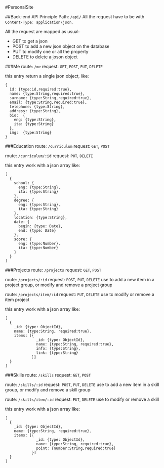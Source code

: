 #PersonalSite

##Back-end API
Principle Path: `/api/`
All the request have to be with `Content-Type: application\json`.

All the request are mapped as usual:
- GET to get a json
- POST to add a new json object on the database
- PUT to modify one or all the property
- DELETE to delete a joson object

###Me
route: `/me`
request: `GET`, `POST`, `PUT`, `DELETE`

this entry return a single json object, like:
```
{
  id: {type:id,required:true},
  name: {type:String,required:true},
  surname: {type:String,required:true},
  email: {type:String,required:true},
  telephone: {type:String},
  address: {type:String},
  bio:  {
    eng: {type:String},
    ita: {type:String}
  },
  img:  {type:String}
}
```

###Education
route: `/curriculum`
request: `GET`, `POST`

route: `/curriculum/:id`
request: `PUT`, `DELETE`

this entry work with a json array like:
```
[
  {
    school: {
      eng: {type:String},
      ita: {type:String}
    },
    degree: {
      eng: {type:String},
      ita: {type:String}
    },
    location: {type:String},
    date: {
      begin: {type: Date},
      end: {type: Date}
    },
    score: {
      eng: {type:Number},
      ita: {type:Number}
    }
  }
]
```

###Projects
route: `/projects`
request: `GET`, `POST`

route: `/projects/:id`
request: `POST`, `PUT`, `DELETE`
use to add a new item in a project group, or modify and remove a project group

route: `/projects/item/:id`
request: `PUT`, `DELETE`
use to modify or remove a item project

this entry work with a json array like:
```
[
  {
    _id: {type: ObjectId},
    name: {type:String, required:true},
    items: [{
              _id: {type: ObjectId},
              name: {type:String, required:true},
              info: {type:String},
              link: {type:String}
            }]
  }
]
```

###Skills
route: `/skills`
request: `GET`, `POST`

route: `/skills/:id`
request: `POST`, `PUT`, `DELETE`
use to add a new item in a skill group, or modify and remove a skill group

route: `/skills/item/:id`
request: `PUT`, `DELETE`
use to modify or remove a skill

this entry work with a json array like:
```
[
  {
    _id: {type: ObjectId},
    name: {type:String, required:true},
    items: [{
              _id: {type: ObjectId},
              name: {type:String, required:true},
              point: {number:String,required:true}
            }]
  }
]
```
